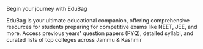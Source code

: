 Begin your journey with EduBag

EduBag is your ultimate educational companion, offering comprehensive resources for students preparing for competitive exams like NEET, JEE, and more. Access previous years' question papers (PYQ), detailed syllabi, and curated lists of top colleges across Jammu & Kashmir
